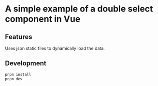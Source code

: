 # A simple example of a double select component in Vue

## Features

Uses json static files to dynamically load the data.

## Development

```bash
pnpm install
pnpm dev
```
